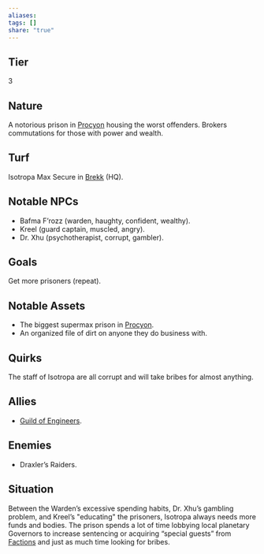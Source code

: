 ```yaml
---
aliases: 
tags: []
share: "true"
---
```

## Tier
3

## Nature
A notorious prison in [Procyon](../Procyon/index.md) housing the worst offenders. Brokers commutations for those with power and wealth.

## Turf
Isotropa Max Secure in [Brekk](../Procyon/Brekk/index.md) (HQ).

## Notable NPCs
- Bafma F’rozz (warden, haughty, confident, wealthy).
- Kreel (guard captain, muscled, angry).
- Dr. Xhu (psychotherapist, corrupt, gambler).

## Goals
Get more prisoners (repeat).

## Notable Assets
- The biggest supermax prison in [Procyon](../Procyon/index.md).
- An organized file of dirt on anyone they do business with.

## Quirks
The staff of Isotropa are all corrupt and will take bribes for almost anything.

## Allies
- [Guild of Engineers](./Guild%20of%20Engineers.md).

## Enemies
- Draxler’s Raiders.

## Situation
Between the Warden’s excessive spending habits, Dr. Xhu’s gambling problem, and Kreel’s "educating" the prisoners, Isotropa always needs more funds and bodies. The prison spends a lot of time lobbying local planetary Governors to increase sentencing or acquiring “special guests” from [Factions](./index.md) and just as much time looking for bribes.
